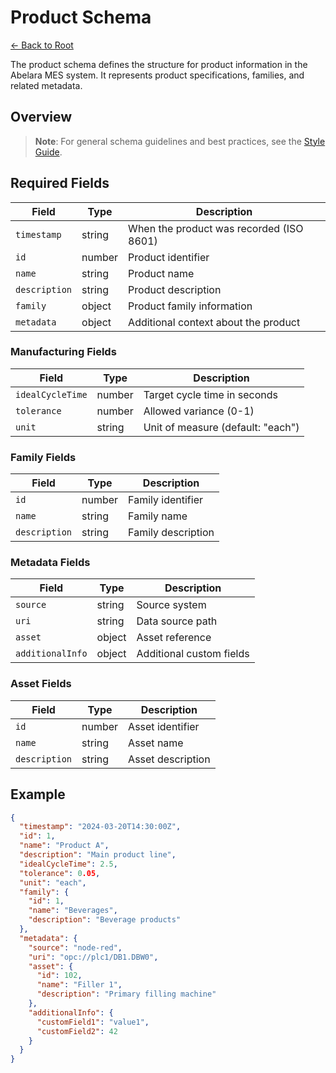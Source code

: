 # Product Schema

[← Back to Root](../../README.md)

The product schema defines the structure for product information in the Abelara MES system. It represents product specifications, families, and related metadata.

## Overview

> **Note**: For general schema guidelines and best practices, see the [Style Guide](../../style-guide.md).

## Required Fields

| Field         | Type   | Description                                |
|---------------|--------|--------------------------------------------|
| `timestamp`   | string | When the product was recorded (ISO 8601)   |
| `id`          | number | Product identifier                         |
| `name`        | string | Product name                               |
| `description` | string | Product description                        |
| `family`      | object | Product family information                 |
| `metadata`    | object | Additional context about the product       |

### Manufacturing Fields

| Field            | Type   | Description                                |
|------------------|--------|--------------------------------------------|
| `idealCycleTime` | number | Target cycle time in seconds               |
| `tolerance`      | number | Allowed variance (0-1)                     |
| `unit`           | string | Unit of measure (default: "each")          |

### Family Fields

| Field         | Type   | Description                                |
|---------------|--------|--------------------------------------------|
| `id`          | number | Family identifier                          |
| `name`        | string | Family name                                |
| `description` | string | Family description                         |

### Metadata Fields

| Field            | Type   | Description                                |
|------------------|--------|--------------------------------------------|
| `source`         | string | Source system                              |
| `uri`            | string | Data source path                           |
| `asset`          | object | Asset reference                            |
| `additionalInfo` | object | Additional custom fields                   |

### Asset Fields

| Field         | Type   | Description                                |
|---------------|--------|--------------------------------------------|
| `id`          | number | Asset identifier                           |
| `name`        | string | Asset name                                 |
| `description` | string | Asset description                          |

## Example

```json
{
  "timestamp": "2024-03-20T14:30:00Z",
  "id": 1,
  "name": "Product A",
  "description": "Main product line",
  "idealCycleTime": 2.5,
  "tolerance": 0.05,
  "unit": "each",
  "family": {
    "id": 1,
    "name": "Beverages",
    "description": "Beverage products"
  },
  "metadata": {
    "source": "node-red",
    "uri": "opc://plc1/DB1.DBW0",
    "asset": {
      "id": 102,
      "name": "Filler 1",
      "description": "Primary filling machine"
    },
    "additionalInfo": {
      "customField1": "value1",
      "customField2": 42
    }
  }
}
```
